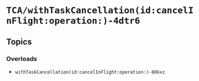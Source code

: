 # ``TCA/withTaskCancellation(id:cancelInFlight:operation:)-4dtr6``

## Topics

### Overloads

- ``withTaskCancellation(id:cancelInFlight:operation:)-88kxz``
